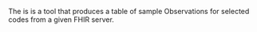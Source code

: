 The is is a tool that produces a table of sample Observations for selected codes from a
given FHIR server.
